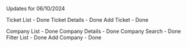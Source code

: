 Updates for 06/10/2024

Ticket List - Done
    Ticket Details - Done
    Add Ticket - Done

Company List - Done
    Company Details - Done
    Company Search - Done
    Filter List - Done
    Add Company - Done
